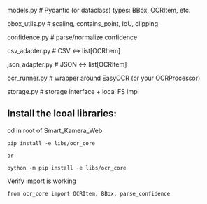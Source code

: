 
models.py          # Pydantic (or dataclass) types: BBox, OCRItem, etc.

bbox_utils.py      # scaling, contains_point, IoU, clipping

confidence.py      # parse/normalize confidence

csv_adapter.py     # CSV <-> list[OCRItem]

json_adapter.py    # JSON <-> list[OCRItem]

ocr_runner.py      # wrapper around EasyOCR (or your OCRProcessor)

storage.py         # storage interface + local FS impl


## Install the lcoal libraries:
cd in root of Smart_Kamera_Web
```
pip install -e libs/ocr_core

or

python -m pip install -e libs/ocr_core

```

Verify import is working
```
from ocr_core import OCRItem, BBox, parse_confidence

```

